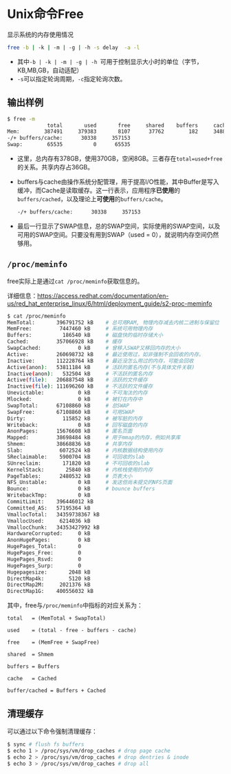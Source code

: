 # Unix命令Free

显示系统的内存使用情况

```bash
free -b | -k | -m | -g | -h -s delay  -a -l
```

* 其中`-b | -k | -m | -g | -h `可用于控制显示大小时的单位（字节，KB,MB,GB，自动适配）
* `-s`可以指定轮询周期，`-c`指定轮询次数。



## 输出样例

```bash
$ free -m
             total       used       free     shared    buffers     cached
Mem:        387491     379383       8107      37762        182     348862
-/+ buffers/cache:      30338     357153
Swap:        65535          0      65535
```

* 这里，总内存有378GB，使用370GB，空闲8GB。三者存在`total=used+free`的关系。共享内存占36GB。

* buffers与cache由操作系统分配管理，用于提高I/O性能，其中Buffer是写入缓冲，而Cache是读取缓存。这一行表示，应用程序**已使用**的`buffers/cached`，以及理论上**可使用**的`buffers/cache`。

    ```bash
    -/+ buffers/cache:      30338     357153
    ```

* 最后一行显示了SWAP信息，总的SWAP空间，实际使用的SWAP空间，以及可用的SWAP空间。只要没有用到SWAP（used = 0），就说明内存空间仍然够用。

    

## `/proc/meminfo`

free实际上是通过`cat /proc/meminfo`获取信息的。

详细信息：https://access.redhat.com/documentation/en-us/red_hat_enterprise_linux/6/html/deployment_guide/s2-proc-meminfo

```bash
$ cat /proc/meminfo
MemTotal:       396791752 kB	# 总可用RAM, 物理内存减去内核二进制与保留位
MemFree:         7447460 kB		# 系统可用物理内存
Buffers:          186540 kB		# 磁盘快的临时存储大小
Cached:         357066928 kB	# 缓存
SwapCached:            0 kB		# 曾移入SWAP又移回内存的大小
Active:         260698732 kB	# 最近使用过，如非强制不会回收的内存。
Inactive:       112228764 kB	# 最近没怎么用过的内存，可能会回收
Active(anon):   53811184 kB		# 活跃的匿名内存(不与具体文件关联)
Inactive(anon):   532504 kB		# 不活跃的匿名内存
Active(file):   206887548 kB	# 活跃的文件缓存
Inactive(file): 111696260 kB	# 不活跃的文件缓存
Unevictable:           0 kB		# 不可淘汰的内存
Mlocked:               0 kB		# 被钉在内存中
SwapTotal:      67108860 kB		# 总SWAP
SwapFree:       67108860 kB		# 可用SWAP
Dirty:            115852 kB		# 被写脏的内存
Writeback:             0 kB		# 回写磁盘的内存
AnonPages:      15676608 kB		# 匿名页面
Mapped:         38698484 kB		# 用于mmap的内存，例如共享库
Shmem:          38668836 kB		# 共享内存
Slab:            6072524 kB		# 内核数据结构使用内存
SReclaimable:    5900704 kB		# 可回收的slab
SUnreclaim:       171820 kB		# 不可回收的slab
KernelStack:       25840 kB		# 内核栈使用的内存
PageTables:      2480532 kB		# 页表大小
NFS_Unstable:          0 kB		# 发送但尚未提交的NFS页面
Bounce:                0 kB		# bounce buffers
WritebackTmp:          0 kB
CommitLimit:    396446012 kB
Committed_AS:   57195364 kB
VmallocTotal:   34359738367 kB
VmallocUsed:     6214036 kB
VmallocChunk:   34353427992 kB
HardwareCorrupted:     0 kB
AnonHugePages:         0 kB
HugePages_Total:       0
HugePages_Free:        0
HugePages_Rsvd:        0
HugePages_Surp:        0
Hugepagesize:       2048 kB
DirectMap4k:        5120 kB
DirectMap2M:     2021376 kB
DirectMap1G:    400556032 kB
```



其中，free与`/proc/meminfo`中指标的对应关系为：

```
total	= (MemTotal + SwapTotal)

used	= (total - free - buffers - cache)

free	= (MemFree + SwapFree)

shared	= Shmem

buffers	= Buffers

cache	= Cached

buffer/cached = Buffers + Cached
```



## 清理缓存

可以通过以下命令强制清理缓存：

```bash
$ sync # flush fs buffers
$ echo 1 > /proc/sys/vm/drop_caches	# drop page cache
$ echo 2 > /proc/sys/vm/drop_caches	# drop dentries & inode
$ echo 3 > /proc/sys/vm/drop_caches	# drop all
```